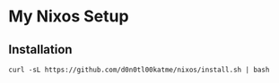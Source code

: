 # My Nixos Setup

## Installation

```
curl -sL https://github.com/d0n0tl00katme/nixos/install.sh | bash
```
